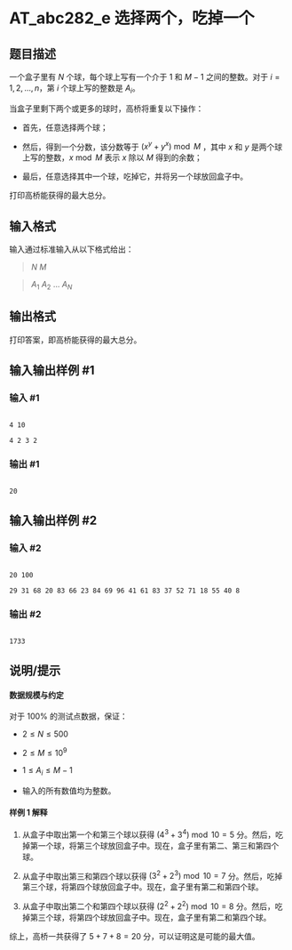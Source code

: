 # AT_abc282_e 选择两个，吃掉一个

## 题目描述

一个盒子里有 $N$ 个球，每个球上写有一个介于 $1$ 和 $M-1$ 之间的整数。对于 $i=1,2,...,n$，第 $i$ 个球上写的整数是 $A_i$。

当盒子里剩下两个或更多的球时，高桥将重复以下操作：

- 首先，任意选择两个球；
- 然后，得到一个分数，该分数等于 $(x^y+y^x) \bmod M$ ，其中 $x$ 和 $y$ 是两个球上写的整数，$x \bmod M$ 表示 $x$ 除以 $M$ 得到的余数；
- 最后，任意选择其中一个球，吃掉它，并将另一个球放回盒子中。

打印高桥能获得的最大总分。

## 输入格式

输入通过标准输入从以下格式给出：

> $N\ M$  
> $A_1\ A_2\ ...\ A_N$

## 输出格式

打印答案，即高桥能获得的最大总分。

## 输入输出样例 #1

### 输入 #1

```
4 10
4 2 3 2
```

### 输出 #1

```
20
```

## 输入输出样例 #2

### 输入 #2

```
20 100
29 31 68 20 83 66 23 84 69 96 41 61 83 37 52 71 18 55 40 8
```

### 输出 #2

```
1733
```

## 说明/提示

#### 数据规模与约定

对于 $100\%$ 的测试点数据，保证：

- $2 \le N \le 500$
- $2 \le M \le 10^9$
- $1 \le A_i \le M-1$
- 输入的所有数值均为整数。

#### 样例 $1$ 解释

1. 从盒子中取出第一个和第三个球以获得 $(4^3+3^4) \bmod 10 = 5$ 分。然后，吃掉第一个球，将第三个球放回盒子中。现在，盒子里有第二、第三和第四个球。
2. 从盒子中取出第三和第四个球以获得 $(3^2+2^3) \bmod 10 = 7$ 分。然后，吃掉第三个球，将第四个球放回盒子中。现在，盒子里有第二和第四个球。
3. 从盒子中取出第二个和第四个球以获得 $(2^2+2^2) \bmod 10 = 8$ 分。然后，吃掉第三个球，将第四个球放回盒子中。现在，盒子里有第二和第四个球。

综上，高桥一共获得了 $5+7+8=20$ 分，可以证明这是可能的最大值。